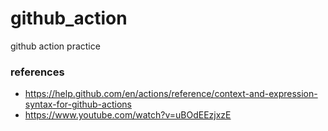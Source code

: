 # github_action
github action practice

### references
- https://help.github.com/en/actions/reference/context-and-expression-syntax-for-github-actions
- https://www.youtube.com/watch?v=uBOdEEzjxzE
